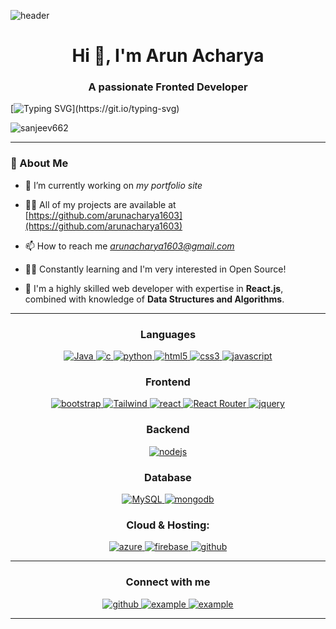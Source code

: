 ![header](https://user-images.githubusercontent.com/59575502/127335491-fdba1874-e943-4d3c-ab8c-678ffe22f8b8.png)

<a href="https://mahiiverse-portfolio.000webhostapp.com/" target="_blank"></a>

<h1 align="center">Hi 👋, I'm Arun Acharya</h1>

<h3 align="center">A passionate Fronted Developer</h3>

[![Typing SVG](https://readme-typing-svg.herokuapp.com?duration=10000&center=true&vCenter=true&width=800&height=30&lines=Hello+this+is+Arun%2C+Welcome+to+my+Github+page.)](https://git.io/typing-svg)

<p align="left"> <img src="https://komarev.com/ghpvc/?username=sanjeev662&label=Profile%20views&color=0e75b6&style=flat" alt="sanjeev662" /> </p>

---
### 👦 About Me
- 🔭 I’m currently working on *my portfolio site*

- 👨‍💻 All of my projects are available at [https://github.com/arunacharya1603](https://github.com/arunacharya1603)

- 📫 How to reach me *arunacharya1603@gmail.com*
- 👩‍💻 Constantly learning and I'm very interested in Open Source!

- 💫 I'm a highly skilled web developer with expertise in <strong>React.js</strong>, combined with knowledge of <strong>Data Structures
and Algorithms</strong>.

---

<h3 align="center">Languages</h3>
<p align="center">
  <a href="https://www.java.com" target="_blank" rel="noreferrer"> 
   <img src="https://img.shields.io/badge/java%20programming-%2338B2AC.svg?style=for-the-badge&logo=java&logoColor=white"
      alt="Java"/> 
  </a>
  <a href="https://www.cprogramming.com/" target="_blank"> 
    <img src="https://img.shields.io/badge/C%20programming-A8B9CC.svg?style=for-the-badge&logo=c&logoColor=white"
      alt="c"/>
  </a>
  <a href="https://www.python.org" target="_blank"> 
    <img src="https://img.shields.io/badge/python-3670A0?style=for-the-badge&logo=python&logoColor=ffdd54" 
      alt="python"/> 
  </a>
  <a href="https://www.w3.org/html/" target="_blank"> 
    <img src="https://img.shields.io/badge/html-E34F26.svg?style=for-the-badge&logo=html5&logoColor=white"
      alt="html5"/> 
  </a>
  <a href="https://www.w3schools.com/css/" target="_blank">
    <img src="https://img.shields.io/badge/css-1572B6.svg?style=for-the-badge&logo=css3&logoColor=white"
      alt="css3"/>
  </a>
  <a href="https://developer.mozilla.org/en-US/docs/Web/JavaScript" target="_blank"> 
    <img src="https://img.shields.io/badge/Javascript-F7DF1E.svg?style=for-the-badge&logo=javascript&logoColor=black"
      alt="javascript"/> 
  </a>
</p>

<h3 align="center">Frontend</h3>
<p align="center">
      <a href="https://getbootstrap.com" target="_blank">
    <img src="https://img.shields.io/badge/bootstrap-7952B3.svg?style=for-the-badge&logo=bootstrap&logoColor=white"
      alt="bootstrap"/>
  </a>
  <a href="https://tailwindcss.com/" target="_blank">
    <img src="https://img.shields.io/badge/tailwindcss-%2338B2AC.svg?style=for-the-badge&logo=tailwind-css&logoColor=white"
      alt="Tailwind"/>
  </a>
  <a href="https://reactjs.org/" target="_blank"> 
    <img src="https://img.shields.io/badge/reactjs-61DAFB.svg?style=for-the-badge&logo=react&logoColor=black"
      alt="react"/> 
  </a>
  <a href="" target="_blank">
    <img src="https://img.shields.io/badge/React_Router-CA4245?style=for-the-badge&logo=react-router&logoColor=white" alt="React Router"/> 
  </a>
  <a href="https://jquery.com/" target="_blank">
    <img src="https://img.shields.io/badge/jquery-0769AD.svg?style=for-the-badge&logo=jquery&logoColor=white" alt="jquery"/> 
  </a> 
 
</p>

<h3 align="center">Backend</h3>
<p align="center">
  <a href="https://nodejs.org" target="_blank"> 
    <img src="https://img.shields.io/badge/node.js-339933.svg?style=for-the-badge&logo=nodedotjs&logoColor=white"
      alt="nodejs"/> 
  </a>
</p>

<h3 align="center">Database</h3>
<p align="center">

  <a href="" target="_blank"> 
    <img src="https://img.shields.io/badge/mysql-%2300000f.svg?style=for-the-badge&logo=mysql&logoColor=white"
      alt="MySQL"/> 
  </a>
  <a href="https://www.mongodb.com/" target="_blank"> 
    <img src="https://img.shields.io/badge/mongodb-47A248.svg?style=for-the-badge&logo=mongodb&logoColor=white"
      alt="mongodb"/> 
  </a> 
</p>

<h3 align="center">Cloud & Hosting:</h3>
<p align="center">

  <a href="" target="_blank">
    <img  src="https://img.shields.io/badge/vercel-%23000000.svg?style=for-the-badge&logo=vercel&logoColor=white" alt="azure"/> 
  </a>
  <a href="https://netlify.com/" target="_blank">
    <img src="https://img.shields.io/badge/netlify-00C7B7.svg?style=for-the-badge&logo=netlify&logoColor=black" alt="firebase"/>
  </a>
    <a href="https://github.com/arunacharya1603" target="_blank">
    <img src="https://img.shields.io/badge/github-181717.svg?style=for-the-badge&logo=github&logoColor=white" alt="github" />
  </a> 
</p>

----

<h3 align="center">Connect with me</h3>

<div style="margin-top:10px" align="center">
  <div>
       <a href="https://github.com/arunacharya1603" target="_blank">
    <img src="https://img.shields.io/badge/github-181717.svg?style=for-the-badge&logo=github&logoColor=white" alt="github" />
  </a>
    <a  href="https://www.linkedin.com/in/arunacharya1603/" target="_blank">
      <img src="https://img.shields.io/badge/Linked%20In-0A66C2.svg?style=for-the-badge&logo=linkedin&logoColor=white" alt="example"/>
    </a>
    <a  href="mailto:arunacharya1603@gmail.com" target="_blank">
      <img src="https://img.shields.io/badge/Gmail-D14836?style=for-the-badge&logo=gmail&logoColor=white" alt="example"/>
    </a>
  </div>
</div>

<hr>


<!-- <hr> -->

<!-- <h3 align="left">Most used Languages:</h3>
<p><img align="center" src="https://github-readme-stats.vercel.app/api/top-langs?username=sanjeev662&show_icons=true&locale=en&layout=compact" alt="sanjeev662" /></p> -->

<!-- <p align="center"><img align="center" src="https://github-readme-streak-stats.herokuapp.com/?user=sanjeev662&" alt="sanjeev662" /></p> -->
    
    
<!-- <p align="left"> <a href="https://github.com/ryo-ma/github-profile-trophy"><img src="https://github-profile-trophy.vercel.app/?username=sanjeev662" alt="sanjeev662" /></a> </p> -->

